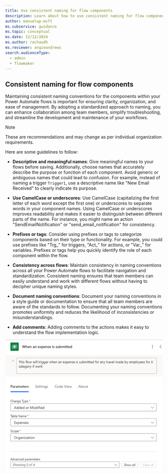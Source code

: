 ```yaml
---
title: Use consistent naming for flow components
description: Learn about how to use consistent naming for flow components
author: manuelap-msft
ms.subservice: guidance
ms.topic: conceptual
ms.date: 12/12/2024
ms.author: rachaudh
ms.reviewer: angieandrews
search.audienceType: 
  - admin
  - flowmaker
---
```


## Consistent naming for flow components

Maintaining consistent naming conventions for the components within your Power Automate flows is important for ensuring clarity, organization, and ease of management. By adopting a standardized approach to naming, you can enhance collaboration among team members, simplify troubleshooting, and streamline the development and maintenance of your workflows.

> [!NOTE]
> These are recommendations and may change as per individual organization requirements.

Here are some guidelines to follow:

- **Descriptive and meaningful names**: Give meaningful names to your flows before saving. Additionally, choose names that accurately describe the purpose or function of each component. Avoid generic or ambiguous names that could lead to confusion. For example, instead of naming a trigger `Trigger1`, use a descriptive name like "New Email Received" to clearly indicate its purpose.

- **Use CamelCase or underscores**: Use CamelCase (capitalizing the first letter of each word except the first one) or underscores to separate words in your component names. Using CamelCase or underscores improves readability and makes it easier to distinguish between different parts of the name. For instance, you might name an action "SendEmailNotification" or "send_email_notification" for consistency.

- **Prefixes or tags**: Consider using prefixes or tags to categorize components based on their type or functionality. For example, you could use prefixes like "Trg_" for triggers, "Act_" for actions, or "Var_" for variables. Prefixes or tags help you quickly identify the role of each component within the flow.

- **Consistency across flows**: Maintain consistency in naming conventions across all your Power Automate flows to facilitate navigation and standardization. Consistent naming ensures that team members can easily understand and work with different flows without having to decipher unique naming styles.

- **Document naming conventions**: Document your naming conventions in a style guide or documentation to ensure that all team members are aware of the standards to follow. Documenting your naming conventions promotes uniformity and reduces the likelihood of inconsistencies or misunderstandings.

- **Add comments**: Adding comments to the actions makes it easy to understand the flow implementation logic.

![A screenshot showing an example of comments in a flow](media/comments-example.png)